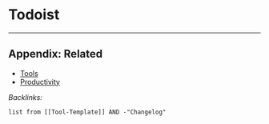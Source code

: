 # Todoist

---

## Appendix: Related

* [Tools](../Tools.md)
* [Productivity](../../../2-Areas/MOCs/Productivity.md)

*Backlinks:*

````dataview
list from [[Tool-Template]] AND -"Changelog"
````
